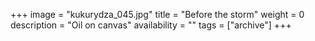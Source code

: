 +++
image = "kukurydza_045.jpg"
title = "Before the storm"
weight = 0
description = "Oil on canvas"
availability = ""
tags = ["archive"]
+++
